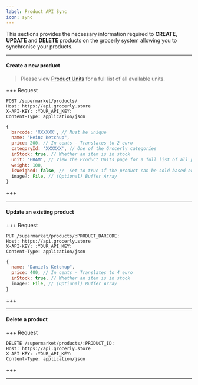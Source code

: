 ```yaml
---
label: Product API Sync
icon: sync
---
```


This sections provides the necessary information required to **CREATE**, **UPDATE** and **DELETE** products on the grocerly system allowing you to synchronise your products.

---

#### Create a new product

> Please view [Product Units](units.md) for a full list of all available units.

+++ Request

```
POST /supermarket/products/
Host: https://api.grocerly.store
X-API-KEY: :YOUR_API_KEY:
Content-Type: application/json
```

```js
{
  barcode: 'XXXXXX', // Must be unique
  name: "Heinz Ketchup",
  price: 200, // In cents - Translates to 2 euro
  categoryId: 'XXXXXX', // One of the Grocerly categories
  inStock: true, // Whether an item is in stock
  unit: 'GRAM', // View the Product Units page for a full list of all possible units
  weight: 100,
  isWeighed: false, //  Set to true if the product can be sold based on weight. Defaults to false if not provided
  image?: File, // (Optional) Buffer Array
}
```

+++

---

#### Update an existing product

+++ Request

```
PUT /supermarket/products/:PRODUCT_BARCODE:
Host: https://api.grocerly.store
X-API-KEY: :YOUR_API_KEY:
Content-Type: application/json
```

```js
{
  name: "Daniels Ketchup",
  price: 400, // In cents - Translates to 4 euro
  inStock: true, // Whether an item is in stock
  image?: File, // (Optional) Buffer Array
}
```

+++

---

#### Delete a product

+++ Request

```
DELETE /supermarket/products/:PRODUCT_ID:
Host: https://api.grocerly.store
X-API-KEY: :YOUR_API_KEY:
Content-Type: application/json
```

+++

---
